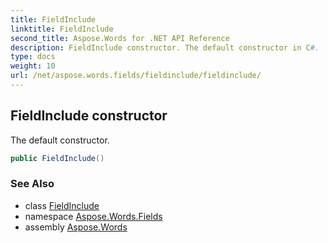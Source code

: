 ```yaml
---
title: FieldInclude
linktitle: FieldInclude
second_title: Aspose.Words for .NET API Reference
description: FieldInclude constructor. The default constructor in C#.
type: docs
weight: 10
url: /net/aspose.words.fields/fieldinclude/fieldinclude/
---
```

## FieldInclude constructor

The default constructor.

```csharp
public FieldInclude()
```

### See Also

* class [FieldInclude](../)
* namespace [Aspose.Words.Fields](../../fieldinclude/)
* assembly [Aspose.Words](../../../)
